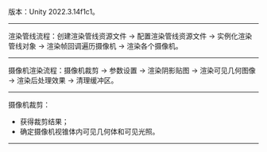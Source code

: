 版本：Unity 2022.3.14f1c1。
***
渲染管线流程：创建渲染管线资源文件 -> 配置渲染管线资源文件 -> 实例化渲染管线对象 -> 渲染帧回调遍历摄像机 -> 渲染各个摄像机。
***
摄像机渲染流程：摄像机裁剪 -> 参数设置 -> 渲染阴影贴图 -> 渲染可见几何图像 -> 渲染后处理效果 -> 清理缓冲区。
***
摄像机裁剪：
- 获得裁剪结果；
- 确定摄像机视锥体内可见几何体和可见光照。
***
